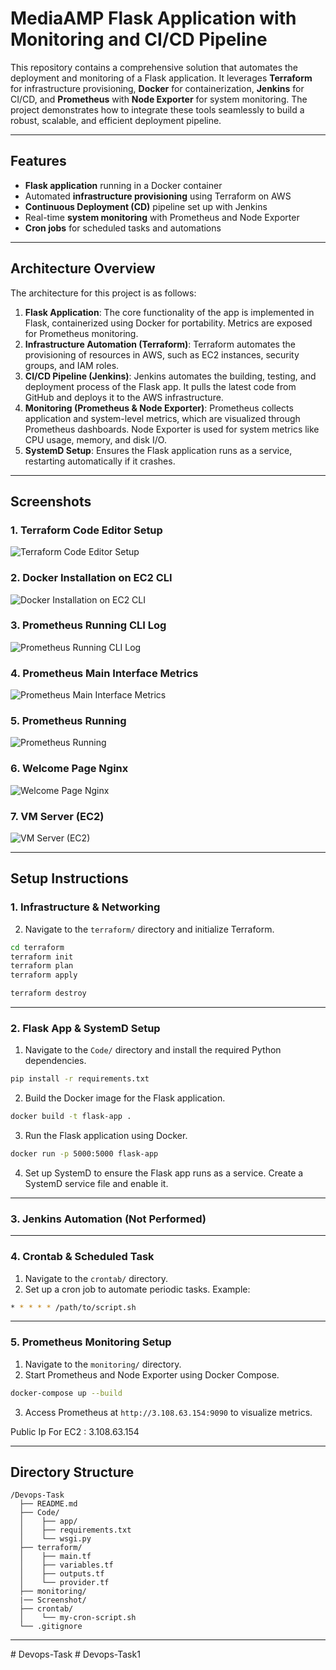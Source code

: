 # MediaAMP Flask Application with Monitoring and CI/CD Pipeline

This repository contains a comprehensive solution that automates the deployment and monitoring of a Flask application. It leverages **Terraform** for infrastructure provisioning, **Docker** for containerization, **Jenkins** for CI/CD, and **Prometheus** with **Node Exporter** for system monitoring. The project demonstrates how to integrate these tools seamlessly to build a robust, scalable, and efficient deployment pipeline.

---

## Features

- **Flask application** running in a Docker container
- Automated **infrastructure provisioning** using Terraform on AWS
- **Continuous Deployment (CD)** pipeline set up with Jenkins
- Real-time **system monitoring** with Prometheus and Node Exporter
- **Cron jobs** for scheduled tasks and automations

---

## Architecture Overview

The architecture for this project is as follows:

1. **Flask Application**: The core functionality of the app is implemented in Flask, containerized using Docker for portability. Metrics are exposed for Prometheus monitoring.
2. **Infrastructure Automation (Terraform)**: Terraform automates the provisioning of resources in AWS, such as EC2 instances, security groups, and IAM roles.
3. **CI/CD Pipeline (Jenkins)**: Jenkins automates the building, testing, and deployment process of the Flask app. It pulls the latest code from GitHub and deploys it to the AWS infrastructure.
4. **Monitoring (Prometheus & Node Exporter)**: Prometheus collects application and system-level metrics, which are visualized through Prometheus dashboards. Node Exporter is used for system metrics like CPU usage, memory, and disk I/O.
5. **SystemD Setup**: Ensures the Flask application runs as a service, restarting automatically if it crashes.

---

## Screenshots

### 1. Terraform Code Editor Setup
![Terraform Code Editor Setup](screenshot/Terraform%20Code%20Editor%20Setup.jpeg)

### 2. Docker Installation on EC2 CLI
![Docker Installation on EC2 CLI](screenshot/Docker%20installation%20on%20EC2%20CLI.jpeg)

### 3. Prometheus Running CLI Log
![Prometheus Running CLI Log](screenshot/Prometheus%20%20runing%20CLI%20Log.jpeg)

### 4. Prometheus Main Interface Metrics
![Prometheus Main Interface Metrics](screenshot/Prometheus%20main%20interface%20matric.jpeg)

### 5. Prometheus Running
![Prometheus Running](screenshot/Prometheus%20Run.jpeg)

### 6. Welcome Page Nginx
![Welcome Page Nginx](screenshot/welcome%20page%20nginx.jpeg)

### 7. VM Server (EC2)
![VM Server (EC2)](screenshot/VM%20Server%20(EC2).jpeg)

---

## Setup Instructions

### 1. Infrastructure & Networking

2. Navigate to the `terraform/` directory and initialize Terraform.

```bash
cd terraform
terraform init
terraform plan
terraform apply
```

```bash
terraform destroy
```

---

### 2. Flask App & SystemD Setup

1. Navigate to the `Code/` directory and install the required Python dependencies.

```bash
pip install -r requirements.txt
```

2. Build the Docker image for the Flask application.

```bash
docker build -t flask-app .
```

3. Run the Flask application using Docker.

```bash
docker run -p 5000:5000 flask-app
```

4. Set up SystemD to ensure the Flask app runs as a service. Create a SystemD service file and enable it.

---

### 3. Jenkins Automation (Not Performed)

---

### 4. Crontab & Scheduled Task

1. Navigate to the `crontab/` directory.
2. Set up a cron job to automate periodic tasks. Example:

```bash
* * * * * /path/to/script.sh
```

---

### 5. Prometheus Monitoring Setup

1. Navigate to the `monitoring/` directory.
2. Start Prometheus and Node Exporter using Docker Compose.

```bash
docker-compose up --build
```

3. Access Prometheus at `http://3.108.63.154:9090` to visualize metrics.

Public Ip For EC2 : 3.108.63.154


---

## Directory Structure

```
/Devops-Task
  ├── README.md                  
  ├── Code/                      
  │    ├── app/                  
  │    ├── requirements.txt       
  │    └── wsgi.py               
  ├── terraform/                 
  │    ├── main.tf               
  │    ├── variables.tf          
  │    ├── outputs.tf          
  │    └── provider.tf         
  ├── monitoring/              
  |── Screenshot/
  ├── crontab/ 
  │    └── my-cron-script.sh   
  └── .gitignore               
```

---

#   D e v o p s - T a s k  
 #   D e v o p s - T a s k 1  
 